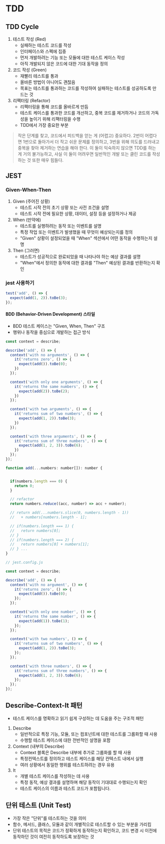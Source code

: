# TDD

## TDD Cycle

1. 테스트 작성 (Red)
   - 실패하는 테스트 코드를 작성
   - 인터페이스와 스펙에 집중
   - 먼저 개발하려는 기능 또는 모듈에 대한 테스트 케이스 작성
   - 아직 개발되지 않은 코드에 대한 기대 동작을 정의
2. 코드 작성 (Green)
   - 재빨리 테스트를 통과
   - 올바른 방법이 아니어도 괜찮음
   - 목표는 테스트를 통과하는 코드를 작성하여 실패하는 테스트를 성공하도록 만드는 것
3. 리팩터링 (Refactor)
   - 리팩터링을 통해 코드를 올바르게 만듬
   - 테스트 케이스를 통과한 코드를 개선하고, 중복 코드를 제거하거나 코드의 가독성을 높이기 위해 리팩터링을 수행
   - TDD에서 가장 중요한 부분

> 작은 단계를 찾고, 코드에서 피드백을 얻는 게 (어렵고) 중요하다. 2번이 어렵다면 1번으로 돌아가서 더 작고 쉬운 문제를 정의하고, 3번을 위해 의도를 드러내고 중복을 찾아 제거하는 연습을 해야 한다. 이 둘이 익숙하지 않으면 TDD를 하는 게 거의 불가능하고, 사실 이 둘이 어려우면 일반적인 개발 또는 클린 코드를 작성하는 것 또한 매우 힘들다.

## JEST

### Given-When-Then

1. Given (주어진 상황)
   - 테스트 시작 전의 초기 상황 또는 사전 조건을 설명
   - 테스트 시작 전에 필요한 상황, 데이터, 설정 등을 설정하거나 제공
2. When (만약에)
   - 테스트를 실행하려는 동작 또는 이벤트를 설명
   - 특정 작업 또는 이벤트가 발생했을 때 무엇이 예상되는지를 정의
   - "Given" 상황이 설정되었을 때 "When" 섹션에서 어떤 동작을 수행하는지 설명
3. Then (그러면)
   - 테스트가 성공적으로 완료되었을 때 나타나야 하는 예상 결과를 설명
   - "When"에서 정의한 동작에 대한 결과를 "Then" 예상된 결과를 반환하는지 확인

### jest 사용하기

```javascript
test('add', () => {
  expect(add(1, 2)).toBe(3);
});
```

#### BDD (Behavior-Driven Development) 스타일

- BDD 테스트 케이스는 "Given, When, Then" 구조
- 행위나 동작을 중심으로 개발하는 접근 방식

```javascript
const context = describe;

describe('add', () => {
  context('with no arguments', () => {
    it('returns zero', () => {
      expect(add()).toBe(0);
    })
  });

  context('with only one arguments', () => {
    it('returns the same numbers', () => {
      expect(add(2)).toBe(2);
    })
  });

  context('with two arguments', () => {
    it('returns sum of two numbers', () => {
      expect(add(1, 2)).toBe(3);
    })
  });

  context('with three arguments', () => {
    it('returns sum of three numbers', () => {
      expect(add(1, 2, 3)).toBe(6);
    })
  });
});
```

```javascript
function add(...numbers: number[]): number {


  if(numbers.length === 0) {
    return 0;
  }

  // refactor
  return numbers.reduce((acc, number) => acc + number);

  // return add(...numbers.slice(0, numbers.length - 1))
  //   + numbers[numbers.length - 1];

  // if(numbers.length === 1) {
  //   return numbers[0];
  // }
  // if(numbers.length === 2) {
  //   return numbers[0] + numbers[1];
  // } ...
}
```

```javascript
// jest.config.js

const context = describe;

describe('add', () => {
  context('with no argument', () => {
    it('returns zero', () => {
      expect(add()).toBe(0);
    });
  });

  context('with only one number', () => {
    it('returns the same number', () => {
      expect(add(1)).toBe(1);
    });
  });

  context('with two numbers', () => {
    it('returns sum of two numbers', () => {
      expect(add(1, 2)).toBe(3);
    });
  });

  context('with three numbers', () => {
    it('returns sum of three numbers', () => {
      expect(add(1, 2, 3)).toBe(6);
    });
  });
});
```

## Describe-Context-It 패턴

- 테스트 케이스를 명확하고 읽기 쉽게 구성하는 데 도움을 주는 구조적 패턴

1. Describe
   - 일반적으로 특정 기능, 모듈, 또는 컴포넌트에 대한 테스트를 그룹화할 때 사용
   - 수행할 테스트 케이스에 대한 전반적인 설명을 포함
2. Context (내부의 Describe)
   - Context 블록은 Describe 내부에 추가로 그룹화를 할 때 사용
   - 특정컨텍스트를 정의하고 테스트 케이스를 해당 컨텍스트 내에서 실행
   - 여러 상황에서 동일한 행위를 테스트하려는 경우 유용
3. It
   - 개별 테스트 케이스를 작성하는 데 사용
   - 특정 동작, 예상 결과를 설명하며 해당 동작이 기대대로 수행되는지 확인
   - 테스트 케이스의 이름과 테스트 코드가 포함됩니다.

## 단위 테스트 (Unit Test)

- 가장 작은 "단위"를 테스트하는 것을 의미
- 함수, 메서드, 클래스, 모듈과 같이 개별적으로 테스트할 수 있는 부분을 가리킴
- 단위 테스트의 목적은 코드가 정확하게 동작하는지 확인하고, 코드 변경 시 이전에 동작하던 것이 여전히 동작하도록 보장하는 것
